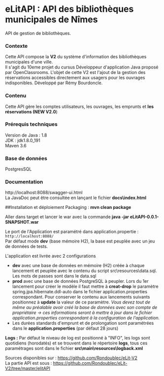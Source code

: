 # eLitAPI : API des bibliothèques municipales de Nîmes
API de gestion de bibliothèques.

### Contexte  
Cette API compose la **V2** du système d'information des bibliothèques municipales d'une ville.  
Il s'agit du 10eme projet du cursus Développeur d'application Java proposé par OpenClassrooms.
L'objet de cette V2 est l'ajout de la gestion des réservations accessibles directement aux usagers pour les ouvrages indisponibles.
Développé par Rémy Bourdoncle.  

### Contenu
Cette API gère les comptes utilisateurs, les ouvrages, les emprunts et **les réservations (NEW V2.0**) 

### Prérequis techniques 
Version de Java : 1.8  
JDK : jdk1.8.0_191  
Maven 3.6  
### Base de données  
PostgresSQL

### Documentation
http://localhost:8088/swagger-ui.html  
La JavaDoc peut être consultée en lançant le fichier **docs\index.html**  

##Installation et déploiement
Packaging : **mvn clean package**

Aller dans target et lancer le war avec la commande
**java -jar eLitAPI-0.0.1-SNAPSHOT.war**

Le port de l'Application est paramétré dans application.propertie  : `http://localhost:8088/`  
Par défaut mode **dev** (base mémoire H2), la base est peuplée avec un jeu de données de tests.  
  
L'application est livrée avec 2 configurations   
- **dev** avec une base de données en mémoire (H2) créée à chaque lancement et peuplée avec le contenu du script src\resources\data.sql.  
 Les mots de passes sont dans le data.sql  
- **prod** avec une base de données PostgreSQL à peupler. Lors du 1er lancement pour créer le modèle il faut mettre à **creat-drop** le paramètre spring.jpa.hibernate.ddl-auto dans le fichier application.properties correspondant.
Pour conserver le contenu aux lancements suivants positionnez à **update** la valeur de ce paramètre.
*Vous devez tout de même au préalable avoir créé la base de données avec son compte de propriétaire -> ces informations seront à mettre à jour dans le fichier application.properties correspondant à la configuration de l'application.*
- Les durées standards d'emprunt et de prolongation sont paramétrées dans le **application.properties** (par défaut 28 jours)


**Logs :** Par défaut le niveau de log est positionné à "INFO", les logs sont quotidiens (horodatés) et se trouvent dans le répertoire **logs**, tous ces paramétrages sont dans le fichier **src\main\resources\logback.xml**

Sources disponibles sur : https://github.com/Rondoublec/eLit-V2  
La partie API est sous :  https://github.com/Rondoublec/eLit-V2/tree/master/elitAPI

